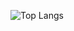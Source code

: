 ![Top Langs](https://github-readme-stats.vercel.app/api/top-langs/?username=yourusername&layout=compact)
